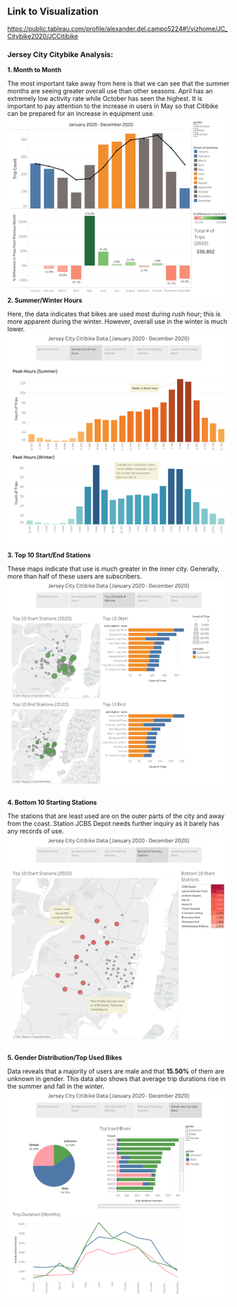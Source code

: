 ## Link to Visualization
https://public.tableau.com/profile/alexander.del.campo5224#!/vizhome/JC_Citybike2020/JCCitibike

### Jersey City Citybike Analysis:

**1. Month to Month**

The most important take away from here is that we can see that the summer months are seeing greater overall use than other seasons. April has an extremely low activity rate while October has seen the highest. It is important to pay attention to the increase in users in May so that Citibike can be prepared for an increase in equipment use.
![Month to Month](readme_images/MonthtoMonth.png)
**2. Summer/Winter Hours**

Here, the data indicates that bikes are used most during rush hour; this is more apparent during the winter. However, overall use in the winter is much lower.
![Summer/Winter](readme_images/summer_winter.png)

**3. Top 10 Start/End Stations**

These maps indicate that use is much greater in the inner city. Generally, more than half of these users are subscribers.
![Top10](readme_images/Top10.png)

**4. Bottom 10 Starting Stations**

The stations that are least used are on the outer parts of the city and away from the coast. Station JCBS Depot needs further inquiry as it barely has any records of use.
![Bottom10](readme_images/Bottom10.png)

**5. Gender Distribution/Top Used Bikes**

Data reveals that a majority of users are male and that **15.50%** of them are unknown in gender. This data also shows that average trip durations rise in the summer and fall in the winter.
![gender/bikes](readme_images/gender_bikes.png)
